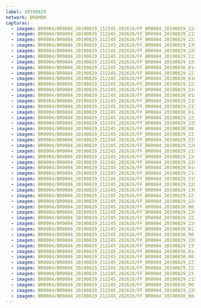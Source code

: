 ```yaml
---
label: 20190829
network: BRAMON
capturas:
  - imagem: BR0004/BR0004_20190829_212245_282628/FF_BR0004_20190829_224113_154_0092160.fits_maxpixel.jpg
  - imagem: BR0004/BR0004_20190829_212245_282628/FF_BR0004_20190829_215419_093_0034816.fits_maxpixel.jpg
  - imagem: BR0004/BR0004_20190829_212245_282628/FF_BR0004_20190829_223922_117_0089856.fits_maxpixel.jpg
  - imagem: BR0004/BR0004_20190829_212245_282628/FF_BR0004_20190829_235145_245_0180480.fits_maxpixel.jpg
  - imagem: BR0004/BR0004_20190829_212245_282628/FF_BR0004_20190829_220431_216_0047104.fits_maxpixel.jpg
  - imagem: BR0004/BR0004_20190829_212245_282628/FF_BR0004_20190829_222355_606_0070144.fits_maxpixel.jpg
  - imagem: BR0004/BR0004_20190829_212245_282628/FF_BR0004_20190829_224025_772_0091136.fits_maxpixel.jpg
  - imagem: BR0004/BR0004_20190829_212245_282628/FF_BR0004_20190830_014729_750_0325376.fits_maxpixel.jpg
  - imagem: BR0004/BR0004_20190829_212245_282628/FF_BR0004_20190829_221039_854_0054016.fits_maxpixel.jpg
  - imagem: BR0004/BR0004_20190829_212245_282628/FF_BR0004_20190830_010430_377_0271360.fits_maxpixel.jpg
  - imagem: BR0004/BR0004_20190829_212245_282628/FF_BR0004_20190829_222314_189_0069632.fits_maxpixel.jpg
  - imagem: BR0004/BR0004_20190829_212245_282628/FF_BR0004_20190829_224014_564_0090880.fits_maxpixel.jpg
  - imagem: BR0004/BR0004_20190829_212245_282628/FF_BR0004_20190830_014754_952_0325888.fits_maxpixel.jpg
  - imagem: BR0004/BR0004_20190829_212245_282628/FF_BR0004_20190829_235132_261_0180224.fits_maxpixel.jpg
  - imagem: BR0004/BR0004_20190829_212245_282628/FF_BR0004_20190829_233742_030_0162816.fits_maxpixel.jpg
  - imagem: BR0004/BR0004_20190829_212245_282628/FF_BR0004_20190830_012542_044_0297728.fits_maxpixel.jpg
  - imagem: BR0004/BR0004_20190829_212245_282628/FF_BR0004_20190829_223910_898_0089600.fits_maxpixel.jpg
  - imagem: BR0004/BR0004_20190829_212245_282628/FF_BR0004_20190829_220419_349_0046848.fits_maxpixel.jpg
  - imagem: BR0004/BR0004_20190829_212245_282628/FF_BR0004_20190830_001609_950_0210688.fits_maxpixel.jpg
  - imagem: BR0004/BR0004_20190829_212245_282628/FF_BR0004_20190829_231841_414_0138752.fits_maxpixel.jpg
  - imagem: BR0004/BR0004_20190829_212245_282628/FF_BR0004_20190829_215534_559_0036096.fits_maxpixel.jpg
  - imagem: BR0004/BR0004_20190829_212245_282628/FF_BR0004_20190829_220837_953_0051968.fits_maxpixel.jpg
  - imagem: BR0004/BR0004_20190829_212245_282628/FF_BR0004_20190829_215431_039_0035072.fits_maxpixel.jpg
  - imagem: BR0004/BR0004_20190829_212245_282628/FF_BR0004_20190829_224048_508_0091648.fits_maxpixel.jpg
  - imagem: BR0004/BR0004_20190829_212245_282628/FF_BR0004_20190829_220202_645_0043776.fits_maxpixel.jpg
  - imagem: BR0004/BR0004_20190829_212245_282628/FF_BR0004_20190830_014656_019_0324608.fits_maxpixel.jpg
  - imagem: BR0004/BR0004_20190829_212245_282628/FF_BR0004_20190829_214352_461_0022784.fits_maxpixel.jpg
  - imagem: BR0004/BR0004_20190829_212245_282628/FF_BR0004_20190829_215842_500_0039936.fits_maxpixel.jpg
  - imagem: BR0004/BR0004_20190829_212245_282628/FF_BR0004_20190829_220044_966_0042240.fits_maxpixel.jpg
  - imagem: BR0004/BR0004_20190829_212245_282628/FF_BR0004_20190829_230024_471_0116224.fits_maxpixel.jpg
  - imagem: BR0004/BR0004_20190829_212245_282628/FF_BR0004_20190829_221016_437_0053504.fits_maxpixel.jpg
  - imagem: BR0004/BR0004_20190829_212245_282628/FF_BR0004_20190829_224125_175_0092416.fits_maxpixel.jpg
  - imagem: BR0004/BR0004_20190829_212245_282628/FF_BR0004_20190830_001556_651_0210432.fits_maxpixel.jpg
  - imagem: BR0004/BR0004_20190829_212245_282628/FF_BR0004_20190829_220102_236_0042496.fits_maxpixel.jpg
  - imagem: BR0004/BR0004_20190829_212245_282628/FF_BR0004_20190829_223155_715_0080384.fits_maxpixel.jpg
  - imagem: BR0004/BR0004_20190829_212245_282628/FF_BR0004_20190829_224036_374_0091392.fits_maxpixel.jpg
  - imagem: BR0004/BR0004_20190829_212245_282628/FF_BR0004_20190830_012942_757_0302848.fits_maxpixel.jpg
  - imagem: BR0004/BR0004_20190829_212245_282628/FF_BR0004_20190830_001144_764_0206080.fits_maxpixel.jpg
  - imagem: BR0004/BR0004_20190829_212245_282628/FF_BR0004_20190829_220957_659_0053248.fits_maxpixel.jpg
  - imagem: BR0004/BR0004_20190829_212245_282628/FF_BR0004_20190829_233036_479_0154368.fits_maxpixel.jpg
  - imagem: BR0004/BR0004_20190829_212245_282628/FF_BR0004_20190830_014742_757_0325632.fits_maxpixel.jpg
  - imagem: BR0004/BR0004_20190829_212245_282628/FF_BR0004_20190830_001110_748_0205312.fits_maxpixel.jpg
  - imagem: BR0004/BR0004_20190829_212245_282628/FF_BR0004_20190829_223439_803_0083968.fits_maxpixel.jpg
  - imagem: BR0004/BR0004_20190829_212245_282628/FF_BR0004_20190829_222144_008_0067584.fits_maxpixel.jpg
  - imagem: BR0004/BR0004_20190829_212245_282628/FF_BR0004_20190829_231344_437_0132864.fits_maxpixel.jpg
  - imagem: BR0004/BR0004_20190829_212245_282628/FF_BR0004_20190829_215750_816_0039424.fits_maxpixel.jpg
  - imagem: BR0004/BR0004_20190829_212245_282628/FF_BR0004_20190830_001219_833_0206848.fits_maxpixel.jpg
  - imagem: BR0004/BR0004_20190829_212245_282628/FF_BR0004_20190829_220803_339_0051200.fits_maxpixel.jpg
  - imagem: BR0004/BR0004_20190829_212245_282628/FF_BR0004_20190830_002252_777_0219136.fits_maxpixel.jpg
---
```

